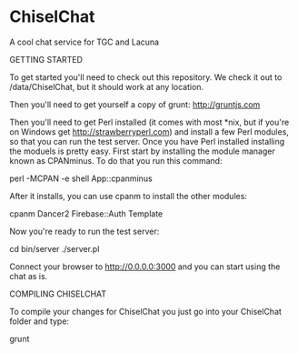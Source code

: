 # ChiselChat
A cool chat service for TGC and Lacuna


GETTING STARTED

To get started you'll need to check out this repository. We check it out to /data/ChiselChat, but it should work at any location.

Then you'll need to get yourself a copy of grunt: http://gruntjs.com

Then you'll need to get Perl installed (it comes with most *nix, but if you're on Windows get http://strawberryperl.com) and install a few Perl modules, so that you can run the test server. Once you have Perl installed installing the moduels is pretty easy. First start by installing the module manager known as CPANminus. To do that you run this command:

perl -MCPAN -e shell App::cpanminus

After it installs, you can use cpanm to install the other modules:

cpanm Dancer2 Firebase::Auth Template

Now you're ready to run the test server:

cd bin/server
./server.pl

Connect your browser to http://0.0.0.0:3000 and you can start using the chat as is.


COMPILING CHISELCHAT

To compile your changes for ChiselChat you just go into your ChiselChat folder and type:

grunt


